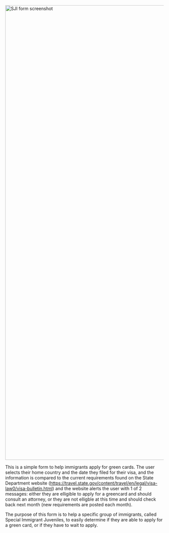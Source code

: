 <img width="1440" alt="SJI form screenshot" src="https://user-images.githubusercontent.com/86674284/199325145-c4884614-a1f3-49cb-99c8-78c0a2ca6422.png">

This is a simple form to help immigrants apply for green cards. 
The user selects their home country and the date they filed for their visa, and the information is compared to the current requirements 
found on the State Department website (https://travel.state.gov/content/travel/en/legal/visa-law0/visa-bulletin.html) and the website alerts the user with 1 of 2 messages: either they are elligible to apply for a greencard and should consult an attorney, or they are not elligble at this time and should check back next month (new requirements are posted each month). 

The purpose of this form is to help a specific group of immigrants, called Special Immigrant Juveniles, to easily determine if they are 
able to apply for a green card, or if they have to wait to apply. 
